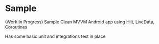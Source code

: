 # Sample
(Work In Progress) Sample Clean MVVM Android app using Hilt, LiveData, Coroutines

Has some basic unit and integrations test in place
